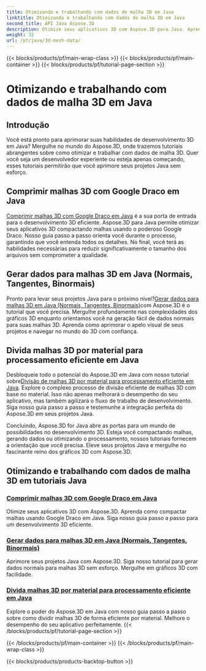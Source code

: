 ```yaml
---
title: Otimizando e trabalhando com dados de malha 3D em Java
linktitle: Otimizando e trabalhando com dados de malha 3D em Java
second_title: API Java Aspose.3D
description: Otimize seus aplicativos 3D com Aspose.3D para Java. Aprenda a compactar malhas com o Google Draco, gerar dados de malha e processar malhas 3D por material com eficiência.
weight: 32
url: /pt/java/3d-mesh-data/
---
```


{{< blocks/products/pf/main-wrap-class >}}
{{< blocks/products/pf/main-container >}}
{{< blocks/products/pf/tutorial-page-section >}}

# Otimizando e trabalhando com dados de malha 3D em Java

## Introdução

Você está pronto para aprimorar suas habilidades de desenvolvimento 3D em Java? Mergulhe no mundo do Aspose.3D, onde trazemos tutoriais abrangentes sobre como otimizar e trabalhar com dados de malha 3D. Quer você seja um desenvolvedor experiente ou esteja apenas começando, esses tutoriais permitirão que você aprimore seus projetos Java sem esforço.

## Comprimir malhas 3D com Google Draco em Java

[Comprimir malhas 3D com Google Draco em Java](./compress-meshes-google-draco/) é a sua porta de entrada para o desenvolvimento 3D eficiente. Aspose.3D para Java permite otimizar seus aplicativos 3D compactando malhas usando o poderoso Google Draco. Nosso guia passo a passo orienta você durante o processo, garantindo que você entenda todos os detalhes. No final, você terá as habilidades necessárias para reduzir significativamente o tamanho dos arquivos sem comprometer a qualidade.

## Gerar dados para malhas 3D em Java (Normais, Tangentes, Binormais)

 Pronto para levar seus projetos Java para o próximo nível?[Gerar dados para malhas 3D em Java (Normais, Tangentes, Binormais)](./generate-mesh-data/)com Aspose.3D é o tutorial que você precisa. Mergulhe profundamente nas complexidades dos gráficos 3D enquanto orientamos você na geração fácil de dados normais para suas malhas 3D. Aprenda como aprimorar o apelo visual de seus projetos e navegar no mundo do 3D com confiança.

## Divida malhas 3D por material para processamento eficiente em Java

 Desbloqueie todo o potencial do Aspose.3D em Java com nosso tutorial sobre[Divisão de malhas 3D por material para processamento eficiente em Java](./split-meshes-by-material/). Explore o complexo processo de divisão eficiente de malhas 3D com base no material. Isso não apenas melhorará o desempenho do seu aplicativo, mas também agilizará o fluxo de trabalho de desenvolvimento. Siga nosso guia passo a passo e testemunhe a integração perfeita do Aspose.3D em seus projetos Java.

Concluindo, Aspose.3D for Java abre as portas para um mundo de possibilidades no desenvolvimento 3D. Esteja você compactando malhas, gerando dados ou otimizando o processamento, nossos tutoriais fornecem a orientação que você precisa. Eleve seus projetos Java e mergulhe no fascinante reino dos gráficos 3D com Aspose.3D.
## Otimizando e trabalhando com dados de malha 3D em tutoriais Java
### [Comprimir malhas 3D com Google Draco em Java](./compress-meshes-google-draco/)
Otimize seus aplicativos 3D com Aspose.3D. Aprenda como compactar malhas usando Google Draco em Java. Siga nosso guia passo a passo para um desenvolvimento 3D eficiente.
### [Gerar dados para malhas 3D em Java (Normais, Tangentes, Binormais)](./generate-mesh-data/)
Aprimore seus projetos Java com Aspose.3D. Siga nosso tutorial para gerar dados normais para malhas 3D sem esforço. Mergulhe em gráficos 3D com facilidade.
### [Divida malhas 3D por material para processamento eficiente em Java](./split-meshes-by-material/)
Explore o poder do Aspose.3D em Java com nosso guia passo a passo sobre como dividir malhas 3D de forma eficiente por material. Melhore o desempenho do seu aplicativo perfeitamente.
{{< /blocks/products/pf/tutorial-page-section >}}

{{< /blocks/products/pf/main-container >}}
{{< /blocks/products/pf/main-wrap-class >}}

{{< blocks/products/products-backtop-button >}}
